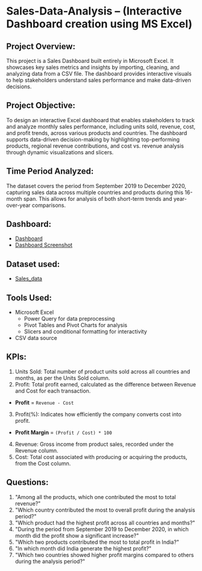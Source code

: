 # Sales-Data-Analysis – (Interactive Dashboard creation using MS Excel)

## Project Overview: 
This project is a Sales Dashboard built entirely in Microsoft Excel. It showcases key sales metrics and insights by importing, cleaning, and analyzing data from a CSV file. The dashboard provides interactive visuals to help stakeholders understand sales performance and make data-driven decisions.

## Project Objective: 
To design an interactive Excel dashboard that enables stakeholders to track and analyze monthly sales performance, including units sold, revenue, cost, and profit trends, across various products and countries. The dashboard supports data-driven decision-making by highlighting top-performing products, regional revenue contributions, and cost vs. revenue analysis through dynamic visualizations and slicers.

## Time Period Analyzed: 
The dataset covers the period from September 2019 to December 2020, capturing sales data across multiple countries and products during this 16-month span. This allows for analysis of both short-term trends and year-over-year comparisons.

## Dashboard: 
- <a href="https://github.com/priya-lathiya/Sales-Dashboard/blob/main/Sales_data.csv">Dashboard</a>
- <a href="https://github.com/priya-lathiya/Sales-Dashboard/blob/main/Dashboard.pn">Dashboard Screenshot</a>

## Dataset used: 
- <a href="https://github.com/priya-lathiya/Sales-Dashboard/blob/main/Sales_data.csv">Sales_data</a>

## Tools Used: 
- Microsoft Excel
  - Power Query for data preprocessing
  - Pivot Tables and Pivot Charts for analysis
  - Slicers and conditional formatting for interactivity
- CSV data source

## KPIs:
1.	Units Sold: Total number of product units sold across all countries and months, as per the Units Sold column.
2.	Profit: Total profit earned, calculated as the difference between Revenue and Cost for each transaction.
- **Profit** = `Revenue - Cost`  
3.	Profit(%): Indicates how efficiently the company converts cost into profit.
- **Profit Margin** = `(Profit / Cost) * 100`
4.	Revenue: Gross income from product sales, recorded under the Revenue column.
5.	Cost: Total cost associated with producing or acquiring the products, from the Cost column.

## Questions:
1.	"Among all the products, which one contributed the most to total revenue?"
2.	"Which country contributed the most to overall profit during the analysis period?"
3.	"Which product had the highest profit across all countries and months?"
4.	"During the period from September 2019 to December 2020, in which month did the profit show a significant increase?"
5.	"Which two products contributed the most to total profit in India?"
6.	"In which month did India generate the highest profit?"
7.	"Which two countries showed higher profit margins compared to others during the analysis period?"

